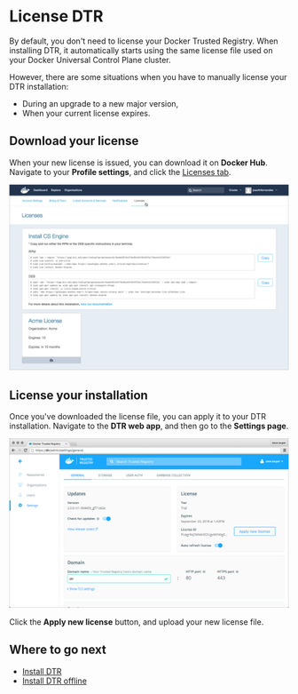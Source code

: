 <!--[metadata]>
+++
aliases = ["/docker-trusted-registry/license/"]
title = "License DTR"
description = "Learn how to license your Docker Trusted Registry installation."
keywords = ["docker, dtr, install, license"]
[menu.main]
parent="workw_dtr_install"
identifier="dtr_license"
weight=31
+++
<![end-metadata]-->


# License DTR

By default, you don't need to license your Docker Trusted Registry. When
installing DTR, it automatically starts using the same license file used on
your Docker Universal Control Plane cluster.

However, there are some situations when you have to manually license your
DTR installation:

* During an upgrade to a new major version,
* When your current license expires.


## Download your license

When your new license is issued, you can download it on **Docker Hub**. Navigate
to your **Profile settings**, and click the
[Licenses tab](https://hub.docker.com/account/licenses/).

![](../images/license-1.png)


## License your installation

Once you've downloaded the license file, you can apply it to your DTR
installation. Navigate to the **DTR web app**, and then go to the **Settings
page**.

![](../images/license-2.png)

Click the **Apply new license** button, and upload your new license file.


## Where to go next

* [Install DTR](install-dtr.md)
* [Install DTR offline](install-dtr-offline.md)
